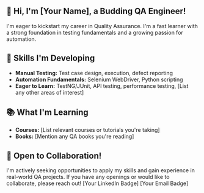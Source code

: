 ## 🌱 Hi, I'm [Your Name], a Budding QA Engineer!

I'm eager to kickstart my career in Quality Assurance. I'm a fast learner with a strong foundation in testing fundamentals and a growing passion for automation.

## 💪 Skills I'm Developing

* **Manual Testing:** Test case design, execution, defect reporting
* **Automation Fundamentals:** Selenium WebDriver, Python scripting
* **Eager to Learn:** TestNG/JUnit, API testing, performance testing, [List any other areas of interest]

## 📚 What I'm Learning

* **Courses:** [List relevant courses or tutorials you're taking]
* **Books:** [Mention any QA books you're reading]

## 🤝 Open to Collaboration!

I'm actively seeking opportunities to apply my skills and gain experience in real-world QA projects. If you have any openings or would like to collaborate, please reach out!
[Your LinkedIn Badge] [Your Email Badge]
